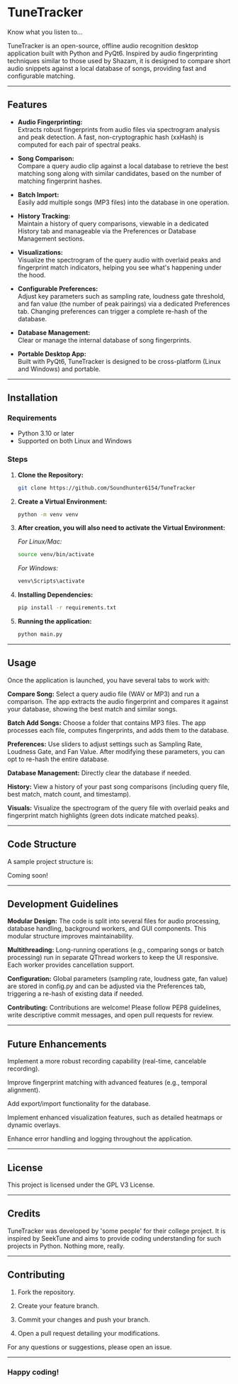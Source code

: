 # TuneTracker
Know what you listen to...

TuneTracker is an open-source, offline audio recognition desktop application built with Python and PyQt6. Inspired by audio fingerprinting techniques similar to those used by Shazam, it is designed to compare short audio snippets against a local database of songs, providing fast and configurable matching.

---

## Features

- **Audio Fingerprinting:**  
  Extracts robust fingerprints from audio files via spectrogram analysis and peak detection. A fast, non-cryptographic hash (xxHash) is computed for each pair of spectral peaks.

- **Song Comparison:**  
  Compare a query audio clip against a local database to retrieve the best matching song along with similar candidates, based on the number of matching fingerprint hashes.

- **Batch Import:**  
  Easily add multiple songs (MP3 files) into the database in one operation.

- **History Tracking:**  
  Maintain a history of query comparisons, viewable in a dedicated History tab and manageable via the Preferences or Database Management sections.

- **Visualizations:**  
  Visualize the spectrogram of the query audio with overlaid peaks and fingerprint match indicators, helping you see what's happening under the hood.

- **Configurable Preferences:**  
  Adjust key parameters such as sampling rate, loudness gate threshold, and fan value (the number of peak pairings) via a dedicated Preferences tab. Changing preferences can trigger a complete re-hash of the database.

- **Database Management:**  
  Clear or manage the internal database of song fingerprints.

- **Portable Desktop App:**  
  Built with PyQt6, TuneTracker is designed to be cross-platform (Linux and Windows) and portable.

---

## Installation

### Requirements

- Python 3.10 or later
- Supported on both Linux and Windows

### Steps

1. **Clone the Repository:**

   ```bash
   git clone https://github.com/Soundhunter6154/TuneTracker

2. **Create a Virtual Environment:**

    ```bash
    python -m venv venv

3. **After creation, you will also need to activate the Virtual Environment:**

    *For Linux/Mac:*
    ```bash
    source venv/bin/activate
    ```       
    
    *For Windows:*
    ```bash
    venv\Scripts\activate
    ```           

4. **Installing Dependencies:**
    ```bash
    pip install -r requirements.txt

5. **Running the application:**
    ```bash
    python main.py

---

## Usage

Once the application is launched, you have several tabs to work with:

**Compare Song:**
Select a query audio file (WAV or MP3) and run a comparison. The app extracts the audio fingerprint and compares it against your database, showing the best match and similar songs.

**Batch Add Songs:**
Choose a folder that contains MP3 files. The app processes each file, computes fingerprints, and adds them to the database.

**Preferences:**
Use sliders to adjust settings such as Sampling Rate, Loudness Gate, and Fan Value. After modifying these parameters, you can opt to re-hash the entire database.

**Database Management:**
Directly clear the database if needed.

**History:**
View a history of your past song comparisons (including query file, best match, match count, and timestamp).

**Visuals:**
Visualize the spectrogram of the query file with overlaid peaks and fingerprint match highlights (green dots indicate matched peaks).


---

## Code Structure

A sample project structure is:

Coming soon!


---

## Development Guidelines

**Modular Design:**
The code is split into several files for audio processing, database handling, background workers, and GUI components. This modular structure improves maintainability.

**Multithreading:**
Long-running operations (e.g., comparing songs or batch processing) run in separate QThread workers to keep the UI responsive. Each worker provides cancellation support.

**Configuration:**
Global parameters (sampling rate, loudness gate, fan value) are stored in config.py and can be adjusted via the Preferences tab, triggering a re-hash of existing data if needed.

**Contributing:**
Contributions are welcome! Please follow PEP8 guidelines, write descriptive commit messages, and open pull requests for review.


---

## Future Enhancements

Implement a more robust recording capability (real-time, cancelable recording).

Improve fingerprint matching with advanced features (e.g., temporal alignment).

Add export/import functionality for the database.

Implement enhanced visualization features, such as detailed heatmaps or dynamic overlays.

Enhance error handling and logging throughout the application.


---

## License

This project is licensed under the GPL V3 License.


---

## Credits

TuneTracker was developed by 'some people' for their college project. It is inspired by SeekTune and aims to provide coding understanding for such projects in Python. Nothing more, really.


---

## Contributing

1. Fork the repository.


2. Create your feature branch.


3. Commit your changes and push your branch.


4. Open a pull request detailing your modifications.



For any questions or suggestions, please open an issue.


---

### Happy coding!

